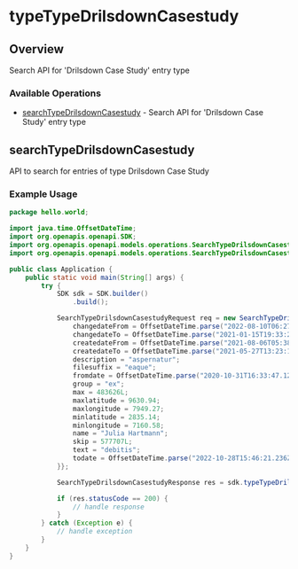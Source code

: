 # typeTypeDrilsdownCasestudy

## Overview

Search API for 'Drilsdown Case Study' entry type

### Available Operations

* [searchTypeDrilsdownCasestudy](#searchtypedrilsdowncasestudy) - Search API for 'Drilsdown Case Study' entry type

## searchTypeDrilsdownCasestudy

API to search for entries of type Drilsdown Case Study

### Example Usage

```java
package hello.world;

import java.time.OffsetDateTime;
import org.openapis.openapi.SDK;
import org.openapis.openapi.models.operations.SearchTypeDrilsdownCasestudyRequest;
import org.openapis.openapi.models.operations.SearchTypeDrilsdownCasestudyResponse;

public class Application {
    public static void main(String[] args) {
        try {
            SDK sdk = SDK.builder()
                .build();

            SearchTypeDrilsdownCasestudyRequest req = new SearchTypeDrilsdownCasestudyRequest() {{
                changedateFrom = OffsetDateTime.parse("2022-08-10T06:27:07.573Z");
                changedateTo = OffsetDateTime.parse("2021-01-15T19:33:26.213Z");
                createdateFrom = OffsetDateTime.parse("2021-08-06T05:38:53.226Z");
                createdateTo = OffsetDateTime.parse("2021-05-27T13:23:11.341Z");
                description = "aspernatur";
                filesuffix = "eaque";
                fromdate = OffsetDateTime.parse("2020-10-31T16:33:47.128Z");
                group = "ex";
                max = 483626L;
                maxlatitude = 9630.94;
                maxlongitude = 7949.27;
                minlatitude = 2835.14;
                minlongitude = 7160.58;
                name = "Julia Hartmann";
                skip = 577707L;
                text = "debitis";
                todate = OffsetDateTime.parse("2022-10-28T15:46:21.236Z");
            }};            

            SearchTypeDrilsdownCasestudyResponse res = sdk.typeTypeDrilsdownCasestudy.searchTypeDrilsdownCasestudy(req);

            if (res.statusCode == 200) {
                // handle response
            }
        } catch (Exception e) {
            // handle exception
        }
    }
}
```
